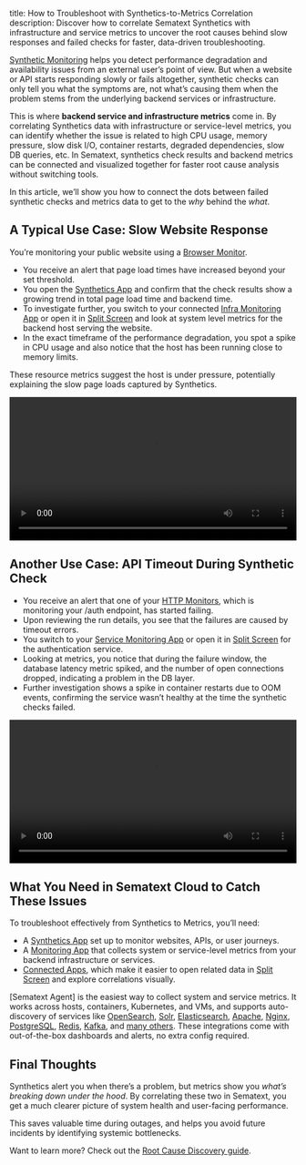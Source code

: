 title: How to Troubleshoot with Synthetics-to-Metrics Correlation
description: Discover how to correlate Sematext Synthetics with infrastructure and service metrics to uncover the root causes behind slow responses and failed checks for faster, data-driven troubleshooting.

[Synthetic Monitoring](/docs/synthetics/) helps you detect performance degradation and availability issues from an external user’s point of view. But when a website or API starts responding slowly or fails altogether, synthetic checks can only tell you what the symptoms are, not what’s causing them when the problem stems from the underlying backend services or infrastructure.

This is where **backend service and infrastructure metrics** come in. By correlating Synthetics data with infrastructure or service-level metrics, you can identify whether the issue is related to high CPU usage, memory pressure, slow disk I/O, container restarts, degraded dependencies, slow DB queries, etc. In Sematext, synthetics check results and backend metrics can be connected and visualized together for faster root cause analysis without switching tools.

In this article, we’ll show you how to connect the dots between failed synthetic checks and metrics data to get to the _why_ behind the _what_.

## A Typical Use Case: Slow Website Response

You’re monitoring your public website using a [Browser Monitor](/docs/synthetics/browser-monitor/).

- You receive an alert that page load times have increased beyond your set threshold.
- You open the [Synthetics App](/docs/synthetics/) and confirm that the check results show a growing trend in total page load time and backend time.
- To investigate further, you switch to your connected [Infra Monitoring App](/docs/monitoring/infrastructure/) or open it in [Split Screen](/docs/guide/split-screen/) and look at system level metrics for the backend host serving the website.
- In the exact timeframe of the performance degradation, you spot a spike in CPU usage and also notice that the host has been running close to memory limits.

These resource metrics suggest the host is under pressure, potentially explaining the slow page loads captured by Synthetics.

<video style="display:block; width:100%; height:auto;" controls autoplay>
  <source src="https://sematext.com/wp-content/uploads/2025/07/cross-connect-synthetics-to-metrics_1.mp4" type="video/mp4" />
</video>

## Another Use Case: API Timeout During Synthetic Check

- You receive an alert that one of your [HTTP Monitors](/docs/synthetics/http-monitor/), which is monitoring your /auth endpoint, has started failing.
- Upon reviewing the run details, you see that the failures are caused by timeout errors.
- You switch to your [Service Monitoring App](/docs/monitoring/service-monitoring/) or open it in [Split Screen](/docs/guide/split-screen/) for the authentication service.
- Looking at metrics, you notice that during the failure window, the database latency metric spiked, and the number of open connections dropped, indicating a problem in the DB layer.
- Further investigation shows a spike in container restarts due to OOM events, confirming the service wasn’t healthy at the time the synthetic checks failed.

<video style="display:block; width:100%; height:auto;" controls autoplay>
  <source src="https://sematext.com/wp-content/uploads/2025/07/cross-connect-synthetics-to-metrics_2.mp4" type="video/mp4" />
</video>


## What You Need in Sematext Cloud to Catch These Issues

To troubleshoot effectively from Synthetics to Metrics, you’ll need:

- A [Synthetics App](/docs/synthetics/) set up to monitor websites, APIs, or user journeys.
- A [Monitoring App](/docs/monitoring/) that collects system or service-level metrics from your backend infrastructure or services.
- [Connected Apps](/docs/guide/connected-apps/), which make it easier to open related data in [Split Screen](/docs/guide/split-screen/) and explore correlations visually.

[Sematext Agent] is the easiest way to collect system and service metrics. It works across hosts, containers, Kubernetes, and VMs, and supports auto-discovery of services like [OpenSearch](/docs/integration/opensearch-integration/), [Solr](/docs/integration/solr-integration/), [Elasticsearch](/docs/integration/elasticsearch-integration/), [Apache](/docs/integration/apache-integration/), [Nginx](/docs/integration/nginx-integration/), [PostgreSQL](/docs/integration/postgresql-integration/), [Redis](/docs/integration/redis/), [Kafka](/docs/integration/kafka/), and [many others](/docs/integration/). These integrations come with out-of-the-box dashboards and alerts, no extra config required.

## Final Thoughts

Synthetics alert you when there’s a problem, but metrics show you _what’s breaking down under the hood_. By correlating these two in Sematext, you get a much clearer picture of system health and user-facing performance.

This saves valuable time during outages, and helps you avoid future incidents by identifying systemic bottlenecks.

Want to learn more? Check out the [Root Cause Discovery guide](/docs/synthetics/root-cause-discovery/overview/).

